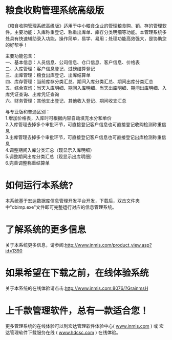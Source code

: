 # 粮食收购管理系统高级版

《粮食收购管理系统高级版》适用于中小粮食企业的管理粮食购、销、存的管理软件。主要功能：入库称重登记、称重出库单、库存分类明细等功能。本管理系统多处具有快速辅助录入功能，操作简单，易学、易用；处理功能高效强大，是协助您的好帮手！

主要功能包含：  
一、基本信息：人员信息、公司信息、仓口信息、客户信息、价格表  
二、入库管理：客户信息登记、过磅结算登记  
三、出库管理：粮食出库登记、出库结算单  
四、库存管理：当前库存分类汇总、期间入库分类汇总、期间出库分类汇总  
五、综合查询：当天入库明细、期间入库明细、当天出库明细、期间出库明细、入库凭证查询、出库凭证查询  
六、财务管理：其他支出登记、其他收入登记、期间收支汇总  

与专业版和普通区别：  
1.增加价格表，入库时可根据内容自动填充水分和单价  
2.入库管理去掉多个审批环节，可直接登记客户信息也可直接登记收购检测称重信息  
3.出库管理去掉多个审批环节，可直接登记客户信息也可直接登记出库检测称重信息  
4.调整期间入库分类汇总（现显示入库明细）  
5.调整期间出库分类汇总（现显示出库明细）  
6.完善调整称重结算单  

# 如何运行本系统?

本系统基于宏达数据库信息管理开发平台开发，下载后，双击文件夹中"dbimp.exe"文件即可完整运行对应的信息管理系统。

# 了解系统的更多信息

关于本系统更多信息，请参阅:http://www.inmis.com/product_view.asp?id=1390

# 如果希望在下载之前，在线体验系统

关于本系统的在线体验请点击:http://www.inmis.com:8076/?GrainmsH

# 上千款管理软件，总有一款适合您！

更多管理系统的在线体验可以到宏达管理软件体验中心( www.inmis.com ) 或 宏达管理软件下载服务在线 ( www.hdcsc.com ) 在线体验。

